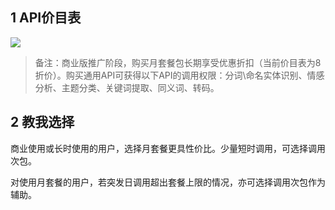 ## 1 API价目表
![](//qzonestyle.gtimg.cn/qzone/vas/opensns/res/img/goumaizhidao-1.png)

>备注：商业版推广阶段，购买月套餐包长期享受优惠折扣（当前价目表为8折价）。购买通用API可获得以下API的调用权限：分词\命名实体识别、情感分析、主题分类、关键词提取、同义词、转码。

## 2 教我选择

商业使用或长时使用的用户，选择月套餐更具性价比。少量短时调用，可选择调用次包。

对使用月套餐的用户，若突发日调用超出套餐上限的情况，亦可选择调用次包作为辅助。